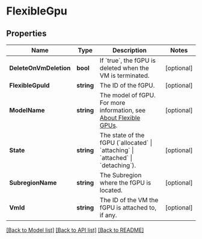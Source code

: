 # FlexibleGpu

## Properties

Name | Type | Description | Notes
------------ | ------------- | ------------- | -------------
**DeleteOnVmDeletion** | **bool** | If &#x60;true&#x60;, the fGPU is deleted when the VM is terminated. | [optional] 
**FlexibleGpuId** | **string** | The ID of the fGPU. | [optional] 
**ModelName** | **string** | The model of fGPU. For more information, see [About Flexible GPUs](https://wiki.outscale.net/display/EN/About+Flexible+GPUs). | [optional] 
**State** | **string** | The state of the fGPU (&#x60;allocated&#x60; \\| &#x60;attaching&#x60; \\| &#x60;attached&#x60; \\| &#x60;detaching&#x60;). | [optional] 
**SubregionName** | **string** | The Subregion where the fGPU is located. | [optional] 
**VmId** | **string** | The ID of the VM the fGPU is attached to, if any. | [optional] 

[[Back to Model list]](../README.md#documentation-for-models) [[Back to API list]](../README.md#documentation-for-api-endpoints) [[Back to README]](../README.md)


